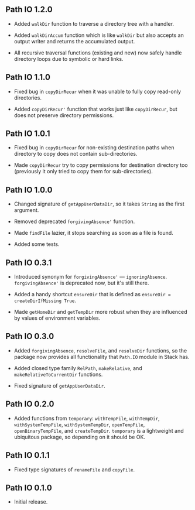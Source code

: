 ## Path IO 1.2.0

* Added `walkDir` function to traverse a directory tree with a handler.

* Added `walkDirAccum` function which is like `walkDir` but also accepts an
  output writer and returns the accumulated output.

* All recursive traversal functions (existing and new) now safely handle
  directory loops due to symbolic or hard links.

## Path IO 1.1.0

* Fixed bug in `copyDirRecur` when it was unable to fully copy read-only
  directories.

* Added `copyDirRecur'` function that works just like `copyDirRecur`, but
  does not preserve directory permissions.

## Path IO 1.0.1

* Fixed bug in `copyDirRecur` for non-existing destination paths when
  directory to copy does not contain sub-directories.

* Made `copyDirRecur` try to copy permissions for destination directory too
  (previously it only tried to copy them for sub-directories).

## Path IO 1.0.0

* Changed signature of `getAppUserDataDir`, so it takes `String` as the
  first argument.

* Removed deprecated `forgivingAbsence'` function.

* Made `findFile` lazier, it stops searching as soon as a file is found.

* Added some tests.

## Path IO 0.3.1

* Introduced synonym for `forgivingAbsence'` —
  `ignoringAbsence`. `forgivingAbsence'` is deprecated now, but it's still
  there.

* Added a handy shortcut `ensureDir` that is defined as
  `ensureDir = createDirIfMissing True`.

* Made `getHomeDir` and `getTempDir` more robust when they are influenced by
  values of environment variables.

## Path IO 0.3.0

* Added `forgivingAbsence`, `resolveFile`, and `resolveDir` functions, so
  the package now provides all functionality that `Path.IO` module in Stack
  has.

* Added closed type family `RelPath`, `makeRelative`, and
  `makeRelativeToCurrentDir` functions.

* Fixed signature of `getAppUserDataDir`.

## Path IO 0.2.0

* Added functions from `temporary`: `withTempFile`, `withTempDir`,
  `withSystemTempFile`, `withSystemTempDir`, `openTempFile`,
  `openBinaryTempFile`, and `createTempDir`. `temporary` is a lightweight
  and ubiquitous package, so depending on it should be OK.

## Path IO 0.1.1

* Fixed type signatures of `renameFile` and `copyFile`.

## Path IO 0.1.0

* Initial release.
